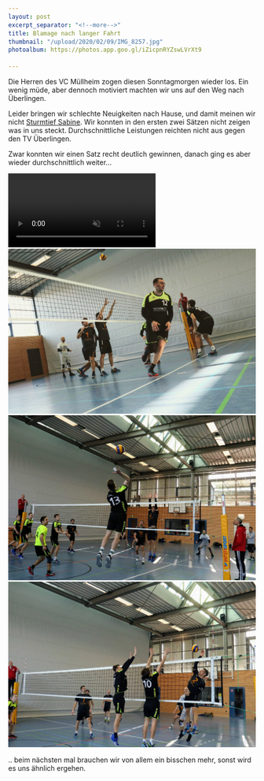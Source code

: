 ```yaml
---
layout: post
excerpt_separator: "<!--more-->"
title: Blamage nach langer Fahrt
thumbnail: "/upload/2020/02/09/IMG_8257.jpg"
photoalbum: https://photos.app.goo.gl/iZicpnRYZswLVrXt9

---
```

Die Herren des VC Müllheim zogen diesen Sonntagmorgen wieder los. Ein wenig müde, aber dennoch motiviert machten wir uns auf den Weg nach Überlingen.

Leider bringen wir schlechte Neuigkeiten nach Hause, und damit meinen wir nicht [Sturmtief Sabine](https://www.badische-zeitung.de/hoechste-unwetterwarnstufe-fuer-teile-des-schwarzwaldes).<!--more--> Wir konnten in den ersten zwei Sätzen nicht zeigen was in uns steckt. Durchschnittliche Leistungen reichten nicht aus gegen den TV Überlingen.

Zwar konnten wir einen Satz recht deutlich gewinnen, danach ging es aber wieder durchschnittlich weiter...


<video muted autoplay loop><source src="/upload/2020/02/09/MVI_8271.MP4" type="video/mp4"></video>
![](/upload/2020/02/09/IMG_8274.jpg)![](/upload/2020/02/09/IMG_8201.jpg)![](/upload/2020/02/09/IMG_8185.jpg)

.. beim nächsten mal brauchen wir von allem ein bisschen mehr, sonst wird es uns ähnlich ergehen.
